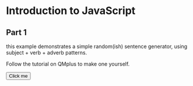 <h1>Introduction to JavaScript</h1>
<h2>Part 1</h2>
<p>this example demonstrates a simple random(ish) sentence generator, using subject + verb + adverb patterns.</p>
<p>Follow the tutorial on QMplus to make one yourself.</p>

<button onclick="makeSentence()">Click me</button>

<p id="demo"></p>

<script>
function makeSentence() {

var person = {
    names: [ "Brian", "Betty", "Fiona", "Freddy", "Mini", "Marvin", "Alice", "Bob", "Jane", "Arthur", "Vincent", "Amy", "He", "She" ],
    verbs: [ "speaks", "eats", "runs", "walks", "drinks" ],
    adverbs: ["slowly", "quickly", "nicely", "noisily", "a lot", "a little", "rarely" ]
   
};
  
var i;
var text = "";
for (i = 0; i < person.names.length; i++) {

  name = person.names[i];
  verb = person.verbs[Math.floor(Math.random() * person.verbs.length)];
  adv = person.adverbs[Math.floor(Math.random() * person.adverbs.length)]; 
   
   text += name + " " + verb + " " + adv + "<br>";
   
   document.getElementById("demo").innerHTML = text;
 
 }  

}
</script>
